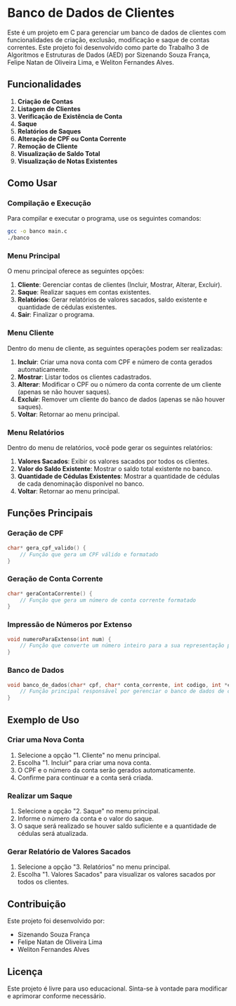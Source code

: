 # Banco de Dados de Clientes

Este é um projeto em C para gerenciar um banco de dados de clientes com funcionalidades de criação, exclusão, modificação e saque de contas correntes. Este projeto foi desenvolvido como parte do Trabalho 3 de Algoritmos e Estruturas de Dados (AED) por Sizenando Souza França, Felipe Natan de Oliveira Lima, e Weliton Fernandes Alves.

## Funcionalidades

1. **Criação de Contas**
2. **Listagem de Clientes**
3. **Verificação de Existência de Conta**
4. **Saque**
5. **Relatórios de Saques**
6. **Alteração de CPF ou Conta Corrente**
7. **Remoção de Cliente**
8. **Visualização de Saldo Total**
9. **Visualização de Notas Existentes**

## Como Usar

### Compilação e Execução

Para compilar e executar o programa, use os seguintes comandos:

```sh
gcc -o banco main.c
./banco
```

### Menu Principal

O menu principal oferece as seguintes opções:

1. **Cliente**: Gerenciar contas de clientes (Incluir, Mostrar, Alterar, Excluir).
2. **Saque**: Realizar saques em contas existentes.
3. **Relatórios**: Gerar relatórios de valores sacados, saldo existente e quantidade de cédulas existentes.
4. **Sair**: Finalizar o programa.

### Menu Cliente

Dentro do menu de cliente, as seguintes operações podem ser realizadas:

1. **Incluir**: Criar uma nova conta com CPF e número de conta gerados automaticamente.
2. **Mostrar**: Listar todos os clientes cadastrados.
3. **Alterar**: Modificar o CPF ou o número da conta corrente de um cliente (apenas se não houver saques).
4. **Excluir**: Remover um cliente do banco de dados (apenas se não houver saques).
5. **Voltar**: Retornar ao menu principal.

### Menu Relatórios

Dentro do menu de relatórios, você pode gerar os seguintes relatórios:

1. **Valores Sacados**: Exibir os valores sacados por todos os clientes.
2. **Valor do Saldo Existente**: Mostrar o saldo total existente no banco.
3. **Quantidade de Cédulas Existentes**: Mostrar a quantidade de cédulas de cada denominação disponível no banco.
4. **Voltar**: Retornar ao menu principal.

## Funções Principais

### Geração de CPF

```c
char* gera_cpf_valido() {
    // Função que gera um CPF válido e formatado
}
```

### Geração de Conta Corrente

```c
char* geraContaCorrente() {
    // Função que gera um número de conta corrente formatado
}
```

### Impressão de Números por Extenso

```c
void numeroParaExtenso(int num) {
    // Função que converte um número inteiro para a sua representação por extenso
}
```

### Banco de Dados

```c
void banco_de_dados(char* cpf, char* conta_corrente, int codigo, int *check, int valor_saque) {
    // Função principal responsável por gerenciar o banco de dados de clientes e realizar operações como criação de contas, saques e relatórios
}
```

## Exemplo de Uso

### Criar uma Nova Conta

1. Selecione a opção "1. Cliente" no menu principal.
2. Escolha "1. Incluir" para criar uma nova conta.
3. O CPF e o número da conta serão gerados automaticamente.
4. Confirme para continuar e a conta será criada.

### Realizar um Saque

1. Selecione a opção "2. Saque" no menu principal.
2. Informe o número da conta e o valor do saque.
3. O saque será realizado se houver saldo suficiente e a quantidade de cédulas será atualizada.

### Gerar Relatório de Valores Sacados

1. Selecione a opção "3. Relatórios" no menu principal.
2. Escolha "1. Valores Sacados" para visualizar os valores sacados por todos os clientes.

## Contribuição

Este projeto foi desenvolvido por:

- Sizenando Souza França
- Felipe Natan de Oliveira Lima
- Weliton Fernandes Alves

## Licença

Este projeto é livre para uso educacional. Sinta-se à vontade para modificar e aprimorar conforme necessário.
